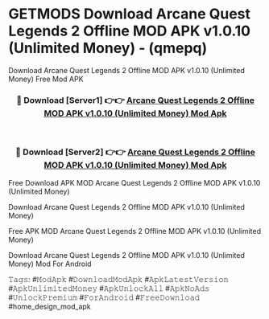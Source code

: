 # GETMODS Download Arcane Quest Legends 2 Offline MOD APK v1.0.10 (Unlimited Money) - (qmepq)
Download Arcane Quest Legends 2 Offline MOD APK v1.0.10 (Unlimited Money) Free Mod APK

<div align="center">
<h3>🔴 Download [Server1] 👉👉 <a href="https://apk-comot.site?title=Arcane_Quest_Legends_2_Offline_MOD_APK_v1.0.10_(Unlimited_Money)">Arcane Quest Legends 2 Offline MOD APK v1.0.10 (Unlimited Money) Mod Apk</a></h3><br>

<h3>🔴 Download [Server2] 👉👉 <a href="https://apk-comot.site?title=Arcane_Quest_Legends_2_Offline_MOD_APK_v1.0.10_(Unlimited_Money)">Arcane Quest Legends 2 Offline MOD APK v1.0.10 (Unlimited Money) Mod Apk</a></h3>
</div>


Free Download APK MOD Arcane Quest Legends 2 Offline MOD APK v1.0.10 (Unlimited Money)

Download Arcane Quest Legends 2 Offline MOD APK v1.0.10 (Unlimited Money) 

Free APK MOD Arcane Quest Legends 2 Offline MOD APK v1.0.10 (Unlimited Money) 

Download Arcane Quest Legends 2 Offline MOD APK v1.0.10 (Unlimited Money) Mod For Android

𝚃𝚊𝚐𝚜: #𝙼𝚘𝚍𝙰𝚙𝚔 #𝙳𝚘𝚠𝚗𝚕𝚘𝚊𝚍𝙼𝚘𝚍𝙰𝚙𝚔 #𝙰𝚙𝚔𝙻𝚊𝚝𝚎𝚜𝚝𝚅𝚎𝚛𝚜𝚒𝚘𝚗 #𝙰𝚙𝚔𝚄𝚗𝚕𝚒𝚖𝚒𝚝𝚎𝚍𝙼𝚘𝚗𝚎𝚢 #𝙰𝚙𝚔𝚄𝚗𝚕𝚘𝚌𝚔𝙰𝚕𝚕 #𝙰𝚙𝚔𝙽𝚘𝙰𝚍𝚜 #𝚄𝚗𝚕𝚘𝚌𝚔𝙿𝚛𝚎𝚖𝚒𝚞𝚖 #𝙵𝚘𝚛𝙰𝚗𝚍𝚛𝚘𝚒𝚍 #𝙵𝚛𝚎𝚎𝙳𝚘𝚠𝚗𝚕𝚘𝚊𝚍 #home_design_mod_apk